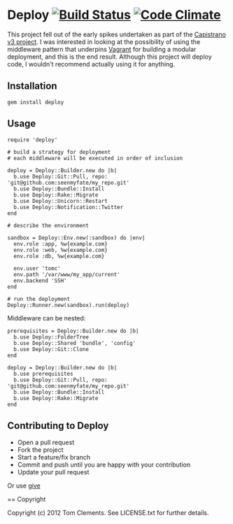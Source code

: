 # Deploy  [![Build Status](https://travis-ci.org/seenmyfate/deploy.png?branch=master)](http://travis-ci.org/seenmyfate/deploy) [![Code Climate](https://codeclimate.com/badge.png)](https://codeclimate.com/github/seenmyfate/deploy)

This project fell out of the early spikes undertaken as part of the [Capistrano v3 project](https://github.com/capistrano/capistrano).
I was interested in looking at the possibility of using the middleware pattern that underpins [Vagrant](https://github.com/mitchellh/vagrant) for building a modular deployment, and this is the end result.
Although this project will deploy code, I wouldn't recommend actually using it for anything.

## Installation

    gem install deploy

## Usage

    require 'deploy'

    # build a strategy for deployment
    # each middleware will be executed in order of inclusion

    deploy = Deploy::Builder.new do |b|
      b.use Deploy::Git::Pull, repo: 'git@github.com:seenmyfate/my_repo.git'
      b.use Deploy::Bundle::Install
      b.use Deploy::Rake::Migrate
      b.use Deploy::Unicorn::Restart
      b.use Deploy::Notification::Twitter
    end

    # describe the environment

    sandbox = Deploy::Env.new(:sandbox) do |env|
      env.role :app, %w{example.com}
      env.role :web, %w{example.com}
      env.role :db, %w{example.com}

      env.user 'tomc'
      env.path '/var/www/my_app/current'
      env.backend 'SSH'
    end

    # run the deployment
    Deploy::Runner.new(sandbox).run(deploy)

Middleware can be nested:

    prerequisites = Deploy::Builder.new do |b|
      b.use Deploy::FolderTree
      b.use Deploy::Shared 'bundle', 'config'
      b.use Deploy::Git::Clone
    end

    deploy = Deploy::Builder.new do |b|
      b.use prerequisites
      b.use Deploy::Git::Pull, repo: 'git@github.com:seenmyfate/my_repo.git'
      b.use Deploy::Bundle::Install
      b.use Deploy::Rake::Migrate
    end


## Contributing to Deploy

* Open a pull request
* Fork the project
* Start a feature/fix branch
* Commit and push until you are happy with your contribution
* Update your pull request

Or use [give](https://github.com/seenmyfate/give)

== Copyright

Copyright (c) 2012 Tom Clements. See LICENSE.txt for
further details.

